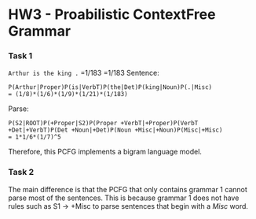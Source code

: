 # HW3 - Proabilistic ContextFree Grammar

### Task 1
`Arthur is the king .`  =1/183 =1/183 
Sentence:
```
P(Arthur|Proper)P(is|VerbT)P(the|Det)P(king|Noun)P(.|Misc) 
= (1/8)*(1/6)*(1/9)*(1/21)*(1/183)
```
Parse:
```
P(S2|ROOT)P(+Proper|S2)P(Proper +VerbT|+Proper)P(VerbT +Det|+VerbT)P(Det +Noun|+Det)P(Noun +Misc|+Noun)P(Misc|+Misc)
= 1*1/6*(1/7)^5
```

Therefore, this PCFG implements a bigram language model. 

### Task 2
The main difference is that the PCFG that only contains grammar 1 cannot parse most of the sentences. This is because grammar 1 does not have rules such as S1 -> +Misc to parse sentences that begin with a *Misc* word.
